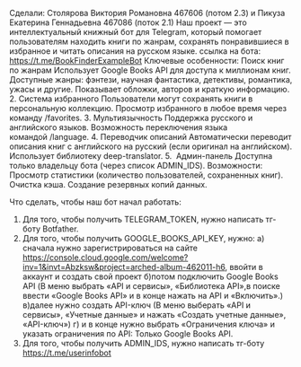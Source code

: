 Сделали: Столярова Виктория Романовна 467606 (потом 2.3) и Пикуза Екатерина Геннадьевна 467086 (поток 2.1)
Наш проект — это интеллектуальный книжный бот для Telegram, который помогает пользователям находить книги по жанрам, сохранять понравившиеся в избранное и читать описания на русском языке. 
ссылка на бота: https://t.me/BookFinderExampleBot 
Ключевые особенности:
Поиск книг по жанрам
Использует Google Books API для доступа к миллионам книг.
Доступные жанры: фэнтези, научная фантастика, детективы, романтика, ужасы и другие.
Показывает обложки, авторов и краткую информацию.
2. Система избранного
Пользователи могут сохранять книги в персональную коллекцию.
Просмотр избранного в любое время через команду /favorites.
3. Мультиязычность
Поддержка русского и английского языков.
Возможность переключения языка командой /language.
4. Переводчик описаний
Автоматически переводит описания книг с английского на русский (если оригинал на английском).
Использует библиотеку deep-translator.
5.  Админ-панель
Доступна только владельцу бота (через список ADMIN_IDS).
Возможности:
Просмотр статистики (количество пользователей, сохраненных книг).
Очистка кэша.
Создание резервных копий данных.

Что сделать, чтобы наш бот начал работать:
1. Для того, чтобы получить TELEGRAM_TOKEN, нужно написать тг-боту Botfather.
2. Для того, чтобы получить GOOGLE_BOOKS_API_KEY, нужно:
а) сначала нужно зарегистрироваться на сайте https://console.cloud.google.com/welcome?inv=1&invt=Abzksw&project=arched-album-462011-h6, ввойти в аккаунт и создать свой проект
б)потом подключить Google Books API (В меню выбрать «API и сервисы», «Библиотека API»,в  поиске ввести «Google Books API» и в конце нажать на API и «Включить».)
в)далее нужно создать API-ключ (В меню выберать «API и сервисы», «Учетные данные» и нажать «Создать учетные данные», «API-ключ»)
г) и в конце нужно выбрать «Ограничения ключа» и указать ограничения по API: Только Google Books API.
3. Для того, чтобы получить ADMIN_IDS, нужно написать тг-боту https://t.me/userinfobot
